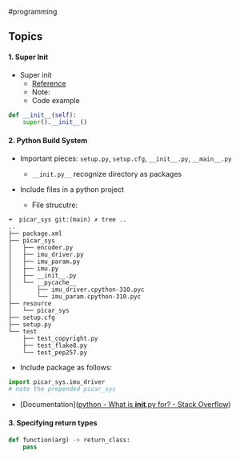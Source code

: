 #programming 

## Topics

#### 1. Super Init

- Super init
	- [Reference](https://stackoverflow.com/questions/576169/understanding-python-super-with-init-methods)
	- Note: 
	- Code example
```python
def __init__(self):
	super().__init__()
```

#### 2. Python Build System

- Important pieces: `setup.py`, `setup.cfg`, `__init__.py`, `__main__.py`
	- `__init.py__` recognize directory as packages

- Include files in a python project
	- File strucutre:
```Shell
➜  picar_sys git:(main) ✗ tree ..
..
├── package.xml
├── picar_sys
│   ├── encoder.py
│   ├── imu_driver.py
│   ├── imu_param.py
│   ├── imu.py
│   ├── __init__.py
│   └── __pycache__
│       ├── imu_driver.cpython-310.pyc
│       └── imu_param.cpython-310.pyc
├── resource
│   └── picar_sys
├── setup.cfg
├── setup.py
└── test
    ├── test_copyright.py
    ├── test_flake8.py
    └── test_pep257.py
```

- Include package as follows:
```python
import picar_sys.imu_driver
# note the prepended picar_sys 
```
- [Documentation]([python - What is __init__.py for? - Stack Overflow](https://stackoverflow.com/questions/448271/what-is-init-py-for))

#### 3. Specifying return types

```python
def function(arg) -> return_class:
	pass
```

